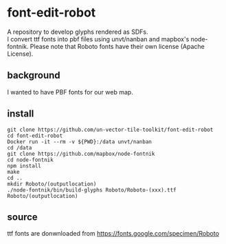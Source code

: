 # font-edit-robot
A repository to develop glyphs rendered as SDFs.  
I convert ttf fonts into pbf files using unvt/nanban and mapbox's node-fontnik.
Please note that Roboto fonts have their own license (Apache License).  

## background
I wanted to have PBF fonts for our web map. 

## install
```console
git clone https://github.com/un-vector-tile-toolkit/font-edit-robot
cd font-edit-robot
Docker run -it --rm -v ${PWD}:/data unvt/nanban
cd /data
git clone https://github.com/mapbox/node-fontnik
cd node-fontnik
npm install
make
cd ..
mkdir Roboto/(outputlocation)
./node-fontnik/bin/build-glyphs Roboto/Roboto-(xxx).ttf Roboto/(outputlocation)

```


## source
ttf fonts are donwnloaded from https://fonts.google.com/specimen/Roboto
